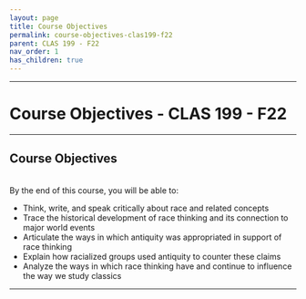 ```yaml
---
layout: page
title: Course Objectives
permalink: course-objectives-clas199-f22
parent: CLAS 199 - F22
nav_order: 1
has_children: true
---
```

***

# Course Objectives - CLAS 199 - F22

***

## Course Objectives
&nbsp;  
By the end of this course, you will be able to:

- Think, write, and speak critically about race and related concepts
- Trace the historical development of race thinking and its connection to major world events
- Articulate the ways in which antiquity was appropriated in support of race thinking
- Explain how racialized groups used antiquity to counter these claims
- Analyze the ways in which race thinking have and continue to influence the way we study classics
 
***
